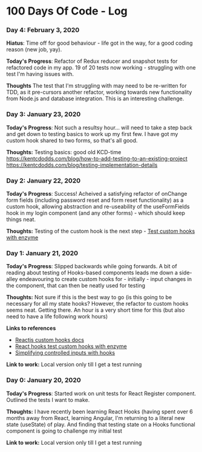 # 100 Days Of Code - Log

### Day 4: February 3, 2020

**Hiatus**: Time off for good behaviour - life got in the way, for a good coding reason (new job, yay). 

**Today's Progress**: Refactor of Redux reducer and snapshot tests for refactored code in my app. 19 of 20 tests now working - struggling with one test I'm having issues with.

**Thoughts**
The test that I'm struggling with may need to be re-written for TDD, as it pre-cursors another refactor, working towards new functionality from Node.js and database integration. This is an interesting challenge.

### Day 3: January 23, 2020

**Today's Progress**: Not such a resultsy hour... will need to take a step back and get down to testing basics to work up my first few. I have got my custom hook shared to two forms, so that's all good. 

**Thoughts:** Testing basics: good old KCD-time
https://kentcdodds.com/blog/how-to-add-testing-to-an-existing-project
https://kentcdodds.com/blog/testing-implementation-details

### Day 2: January 22, 2020

**Today's Progress**: Success! Acheived a satisfying refactor of onChange form fields (including password reset and form reset functionality) as a custom hook, allowing abstraction and re-useability of the useFormFields hook in my login component (and any other forms) - which should keep things neat.

**Thoughts:** Testing of the custom hook is the next step - [Test custom hooks with enzyme](https://dev.to/flexdinesh/react-hooks-test-custom-hooks-with-enzyme-40ib)

### Day 1: January 21, 2020

**Today's Progress**: Slipped backwards while going forwards. A bit of reading about testing of Hooks-based components leads me down a side-alley endeavouring to create custom hooks for - initially - input changes in the component, that can then be neatly used for testing

**Thoughts:** Not sure if this is the best way to go (is this going to be necessary for all my state hooks? However, the refactor to custom hooks seems neat. Getting there. An hour is a very short time for this (but also need to have a life following work hours)

**Links to references**
- [Reactjs custom hooks docs](https://reactjs.org/docs/hooks-custom.html)
- [React hooks test custom hooks with enzyme](https://dev.to/flexdinesh/react-hooks-test-custom-hooks-with-enzyme-40ib)
- [Simplifying controlled inputs with hooks](https://rangle.io/blog/simplifying-controlled-inputs-with-hooks/)

**Link to work:** Local version only till I get a test running

### Day 0: January 20, 2020

**Today's Progress**: Started work on unit tests for React Register component. Outlined the tests I want to make.

**Thoughts:** I have recently been learning React Hooks (having spent over 6 months away from React, learning Angular, I'm returning to a literal new state (useState) of play. And finding that testing state on a Hooks functional component is going to challenge my initial test

**Link to work:** Local version only till I get a test running

